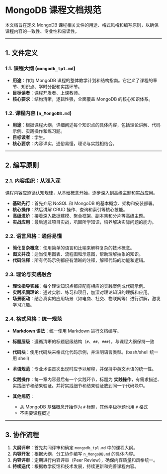 # MongoDB 课程文档规范

本文档旨在定义 MongoDB 课程相关文件的用途、格式风格和编写原则，以确保课程内容的一致性、专业性和易读性。

---

## 1. 文件定义

### 1.1. 课程大纲 (`mongodb_tpl.md`)

- **用途**：作为 MongoDB 课程的整体教学计划和结构指南。它定义了课程的章节、知识点、学时分配和实践环节。
- **目标读者**：课程开发者、上课教师。
- **核心要求**：结构清晰，逻辑性强，全面覆盖 MongoDB 的核心知识体系。

### 1.2. 课程内容 (`n_MongoDB.md`)

- **用途**：根据课程大纲，详细阐述每个知识点的具体内容，包括理论讲解、代码示例、实践操作和练习题。
- **目标读者**：学生。
- **核心要求**：内容详实，通俗易懂，理论与实践相结合。

---

## 2. 编写原则

### 2.1. 内容组织：从浅入深

课程内容应遵循认知规律，从基础概念开始，逐步深入到高级主题和实战应用。

- **基础先行**：首先介绍 NoSQL 和 MongoDB 的基本概念、架构和安装部署。
- **核心操作**：然后讲解 CRUD 操作、查询和索引等核心技能。
- **高级进阶**：接着深入数据建模、聚合框架、副本集和分片等高级主题。
- **实战应用**：最后通过项目实战，巩固所学知识，培养解决实际问题的能力。

### 2.2. 语言风格：通俗易懂

- **简化复杂概念**：使用简单的语言和比喻来解释复杂的技术概念。
- **图文并茂**：适当使用图表、流程图和示意图，帮助理解抽象的知识。
- **代码注释**：所有代码示例都应有清晰的注释，解释代码的功能和逻辑。

### 2.3. 理论与实践融合

- **理论指导实践**：每个理论知识点都应配有相应的实践案例或代码示例。
- **实践巩固理论**：通过实验、练习和项目，加深对理论知识的理解和应用。
- **场景驱动**：结合真实的应用场景（如电商、社交、物联网等）进行讲解，激发学习兴趣。

### 2.4. 格式风格：统一规范

- **Markdown 语法**：统一使用 Markdown 进行文档编写。
- **标题层级**：遵循清晰的标题层级结构（`#`、`##`、`###`），与课程大纲保持一致
- **代码块**：使用代码块来格式化代码示例，并注明语言类型。(bash/shell 统一用 shell)
- **术语规范**：专业术语首次出现时应予以解释，并保持中英文术语的统一性。
- **实践操作**：每一章内容最后有一个实践环节，标题为 **实践操作**，有需求描述、实践细节和结果验证。并将实践细节和结果验证放到同一个代码块中。

- **其他规范**：
  - 从 MongoDB 基础概念开始作为 `#` 标题，其他平级标题也用 `#` 格式
  - 不需要课程概述

---

## 3. 协作流程

1. **大纲评审**：首先共同评审和确定 `mongodb_tpl.md` 中的课程大纲。
2. **内容开发**：根据大纲，分工协作编写 `n_MongoDB.md` 的具体内容。
3. **内容评审**：定期进行内容评审（Peer Review），确保内容质量和风格统一。
4. **持续迭代**：根据教学反馈和技术发展，持续更新和完善课程内容。
